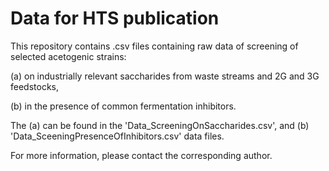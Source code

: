 # Data for HTS publication

This repository contains .csv files containing raw data of screening of selected acetogenic strains:

(a) on industrially relevant saccharides from waste streams and 2G and 3G feedstocks, 

(b) in the presence of common fermentation inhibitors. 


The (a) can be found in the 'Data_ScreeningOnSaccharides.csv', and (b) 'Data_SceeningPresenceOfInhibitors.csv' data files.

For more information, please contact the corresponding author.
